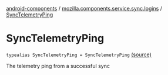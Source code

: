 [android-components](../index.md) / [mozilla.components.service.sync.logins](index.md) / [SyncTelemetryPing](./-sync-telemetry-ping.md)

# SyncTelemetryPing

`typealias SyncTelemetryPing = SyncTelemetryPing` [(source)](https://github.com/mozilla-mobile/android-components/blob/master/components/service/sync-logins/src/main/java/mozilla/components/service/sync/logins/SyncableLoginsStorage.kt#L41)

The telemetry ping from a successful sync

